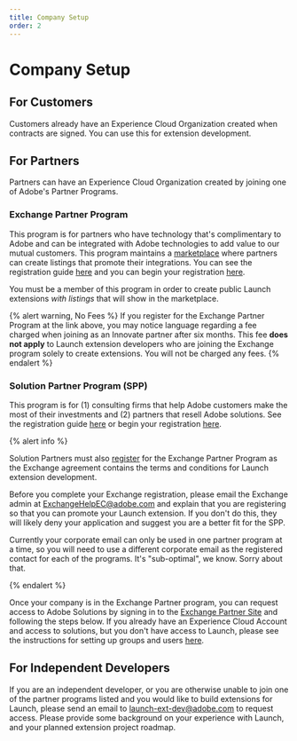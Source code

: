 ```yaml
---
title: Company Setup
order: 2
---
```


# Company Setup

## For Customers

Customers already have an Experience Cloud Organization created when contracts are signed. You can use this for extension development.

## For Partners

Partners can have an Experience Cloud Organization created by joining one of Adobe's Partner Programs.

### Exchange Partner Program

This program is for partners who have technology that's complimentary to Adobe and can be integrated with Adobe technologies to add value to our mutual customers. This program maintains a [marketplace](https://www.adobeexchange.com/experiencecloud.html) where partners can create listings that promote their integrations. You can see the registration guide [here](https://partners.adobe.com/exchangeprogram/experiencecloud/reg-guide.html) and you can begin your registration [here](https://partners.adobe.com/exchangeprogram/experiencecloud/prereg.html).

You must be a member of this program in order to create public Launch extensions _with listings_ that will show in the marketplace.

{% alert warning, No Fees %}
If you register for the Exchange Partner Program at the link above, you may notice language regarding a fee charged when joining as an Innovate partner after six months. This fee **does not apply** to Launch extension developers who are joining the Exchange program solely to create extensions. You will not be charged any fees.
{% endalert %}

### Solution Partner Program (SPP)

This program is for (1) consulting firms that help Adobe customers make the most of their investments and (2) partners that resell Adobe solutions.  See the registration guide [here](https://spark.adobe.com/page/7PKZzIJJjkcDd/) or begin your registration [here](https://solutionpartners.adobe.com/home.html).

{% alert info %}

Solution Partners must also [register](https://partners.adobe.com/exchangeprogram/experiencecloud/prereg.html) for the Exchange Partner Program as the Exchange agreement contains the terms and conditions for Launch extension development.

Before you complete your Exchange registration, please email the Exchange admin at <ExchangeHelpEC@adobe.com> and explain that you are registering so that you can promote your Launch extension. If you don't do this, they will likely deny your application and suggest you are a better fit for the SPP. 

Currently your corporate email can only be used in one partner program at a time, so you will need to use a different corporate email as the registered contact for each of the programs. It's "sub-optimal", we know. Sorry about that.

{% endalert %}

Once your company is in the Exchange Partner program, you can request access to Adobe Solutions by signing in to the [Exchange Partner Site](https://partners.adobe.com/exchangeprogram/experiencecloud) and following the steps below. If you already have an Experience Cloud Account and access to solutions, but you don't have access to Launch, please see the instructions for setting up groups and users [here](https://docs.adobe.com/content/help/en/launch/using/reference/admin/user-permissions.html).

## For Independent Developers

If you are an independent developer, or you are otherwise unable to join one of the partner programs listed and you would like to build extensions for Launch, please send an email to launch-ext-dev@adobe.com to request access. Please provide some background on your experience with Launch, and your planned extension project roadmap.